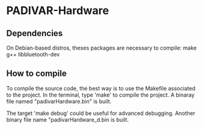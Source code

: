 # PADIVAR-Hardware

## Dependencies
On Debian-based distros, theses packages are necessary to compile:
make
g++
libbluetooth-dev

## How to compile
To compile the source code, the best way is to use the Makefile associated to the project.
In the terminal, type 'make' to compile the project.
A binaray file named "padivarHardware.bin" is built.

The target 'make debug' could be useful for advanced debugging.
Another binary file name "padivarHardware_d.bin is built.